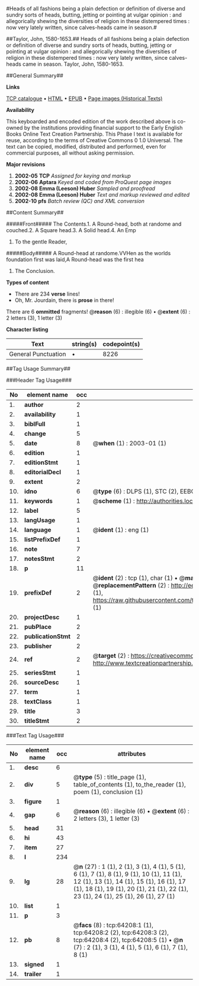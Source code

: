 #Heads of all fashions being a plain defection or definition of diverse and sundry sorts of heads, butting, jetting or pointing at vulgar opinion : and allegorically shewing the diversities of religion in these distempered times : now very lately written, since calves-heads came in season.#

##Taylor, John, 1580-1653.##
Heads of all fashions being a plain defection or definition of diverse and sundry sorts of heads, butting, jetting or pointing at vulgar opinion : and allegorically shewing the diversities of religion in these distempered times : now very lately written, since calves-heads came in season.
Taylor, John, 1580-1653.

##General Summary##

**Links**

[TCP catalogue](http://www.ota.ox.ac.uk/tcp/)  • 
[HTML](http://tei.it.ox.ac.uk/tcp/Texts-HTML/free/A64/A64171.html)  • 
[EPUB](http://tei.it.ox.ac.uk/tcp/Texts-EPUB/free/A64/A64171.epub) • 
[Page images (Historical Texts)](https://data.historicaltexts.jisc.ac.uk/view?pubId=eebo-12602956e&pageId=eebo-12602956e-64208-1)

**Availability**

This keyboarded and encoded edition of the
	       work described above is co-owned by the institutions
	       providing financial support to the Early English Books
	       Online Text Creation Partnership. This Phase I text is
	       available for reuse, according to the terms of Creative
	       Commons 0 1.0 Universal. The text can be copied,
	       modified, distributed and performed, even for
	       commercial purposes, all without asking permission.

**Major revisions**

1. __2002-05__ __TCP__ *Assigned for keying and markup*
1. __2002-06__ __Aptara__ *Keyed and coded from ProQuest page images*
1. __2002-08__ __Emma (Leeson) Huber__ *Sampled and proofread*
1. __2002-08__ __Emma (Leeson) Huber__ *Text and markup reviewed and edited*
1. __2002-10__ __pfs__ *Batch review (QC) and XML conversion*

##Content Summary##

#####Front#####
The Contents.1. A Round-head, both at randome and couched.2. A Square head.3. A Solid head.4. An Emp
1. To the gentle Reader,

#####Body#####
A Round-head at randome.VVHen as the worlds foundation first was laid,A Round-head was the first hea
1. The Conclusion.

**Types of content**

  * There are 234 **verse** lines!
  * Oh, Mr. Jourdain, there is **prose** in there!

There are 6 **ommitted** fragments! 
 @__reason__ (6) : illegible (6)  •  @__extent__ (6) : 2 letters (3), 1 letter (3)

**Character listing**


|Text|string(s)|codepoint(s)|
|---|---|---|
|General Punctuation|•|8226|

##Tag Usage Summary##

###Header Tag Usage###

|No|element name|occ|attributes|
|---|---|---|---|
|1.|__author__|2||
|2.|__availability__|1||
|3.|__biblFull__|1||
|4.|__change__|5||
|5.|__date__|8| @__when__ (1) : 2003-01 (1)|
|6.|__edition__|1||
|7.|__editionStmt__|1||
|8.|__editorialDecl__|1||
|9.|__extent__|2||
|10.|__idno__|6| @__type__ (6) : DLPS (1), STC (2), EEBO-CITATION (1), OCLC (1), VID (1)|
|11.|__keywords__|1| @__scheme__ (1) : http://authorities.loc.gov/ (1)|
|12.|__label__|5||
|13.|__langUsage__|1||
|14.|__language__|1| @__ident__ (1) : eng (1)|
|15.|__listPrefixDef__|1||
|16.|__note__|7||
|17.|__notesStmt__|2||
|18.|__p__|11||
|19.|__prefixDef__|2| @__ident__ (2) : tcp (1), char (1)  •  @__matchPattern__ (2) : ([0-9\-]+):([0-9IVX]+) (1), (.+) (1)  •  @__replacementPattern__ (2) : http://eebo.chadwyck.com/downloadtiff?vid=$1&page=$2 (1), https://raw.githubusercontent.com/textcreationpartnership/Texts/master/tcpchars.xml#$1 (1)|
|20.|__projectDesc__|1||
|21.|__pubPlace__|2||
|22.|__publicationStmt__|2||
|23.|__publisher__|2||
|24.|__ref__|2| @__target__ (2) : https://creativecommons.org/publicdomain/zero/1.0/ (1), http://www.textcreationpartnership.org/docs/. (1)|
|25.|__seriesStmt__|1||
|26.|__sourceDesc__|1||
|27.|__term__|1||
|28.|__textClass__|1||
|29.|__title__|3||
|30.|__titleStmt__|2||


###Text Tag Usage###

|No|element name|occ|attributes|
|---|---|---|---|
|1.|__desc__|6||
|2.|__div__|5| @__type__ (5) : title_page (1), table_of_contents (1), to_the_reader (1), poem (1), conclusion (1)|
|3.|__figure__|1||
|4.|__gap__|6| @__reason__ (6) : illegible (6)  •  @__extent__ (6) : 2 letters (3), 1 letter (3)|
|5.|__head__|31||
|6.|__hi__|43||
|7.|__item__|27||
|8.|__l__|234||
|9.|__lg__|28| @__n__ (27) : 1 (1), 2 (1), 3 (1), 4 (1), 5 (1), 6 (1), 7 (1), 8 (1), 9 (1), 10 (1), 11 (1), 12 (1), 13 (1), 14 (1), 15 (1), 16 (1), 17 (1), 18 (1), 19 (1), 20 (1), 21 (1), 22 (1), 23 (1), 24 (1), 25 (1), 26 (1), 27 (1)|
|10.|__list__|1||
|11.|__p__|3||
|12.|__pb__|8| @__facs__ (8) : tcp:64208:1 (1), tcp:64208:2 (2), tcp:64208:3 (2), tcp:64208:4 (2), tcp:64208:5 (1)  •  @__n__ (7) : 2 (1), 3 (1), 4 (1), 5 (1), 6 (1), 7 (1), 8 (1)|
|13.|__signed__|1||
|14.|__trailer__|1||
